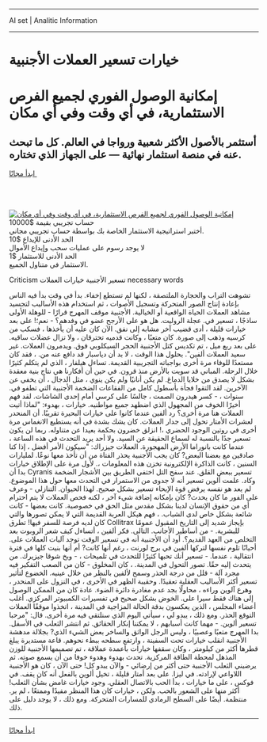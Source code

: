 <hr>AI set | Analitic Information
<hr>
<h1>خيارات تسعير العملات الأجنبية</h1>
<link rel="stylesheet" href="//binary-option.github.io/strategy/css/template.cta.html.min.css">

<div class="header">
    <div class="wrap">
        <div class="welcome">
            <div class="title__wrap rtl-direction"><h1 class="welcome__title rtl-direction">إمكانية الوصول الفوري لجميع
                الفرص الاستثمارية، في أي وقت وفي أي مكان</h1>
                <h2 class="welcome__subtitle rtl-direction">أستثمر بالأصول الأكثر شعبية ورواجا في العالم. كل ما تبحث عنه
                    في منصة استثمار نهائية — على الجهاز الذي تختاره.</h2>
                <div class="btn-non-regulated">
                    <a class="btn access__btn" href="https://bit.ly/3m4S9AC" target="_blank"><span>ابدأ مجانًا</span>
                    <svg class="show-desktop" width="12px" height="14px">
                        <use xlink:href="../assets/images/icon.svg?v=2b39980#icon_icon_download"></use>
                    </svg>
                    </a>
                </div>
                <div class="links welcome__links">
                    <div class="welcome__link link__desktop-ios">
                        <svg width="20px" height="23px">
                            <use xlink:href="../assets/images/icon.svg?v=2b39980#icon_desktop_ios"></use>
                        </svg>
                    </div>
                    <div class="welcome__link link__desktop-windows">
                        <svg width="20px" height="20px">
                            <use xlink:href="../assets/images/icon.svg?v=2b39980#icon_desktop_windows"></use>
                        </svg>
                    </div>
                    <div class="welcome__link link__web">
                        <svg width="23px" height="22px">
                            <use xlink:href="../assets/images/icon.svg?v=2b39980#icon_web"></use>
                        </svg>
                    </div>
                </div>
            </div>
            <a href="https://bit.ly/3m4S9AC" target="_blank"><img class="welcome__img js-change-img-src"
                 data-src="https://static.cdnpub.info/lp/mobile-partner-pwa/assets/images/header__img--ios.png?v=9b27e48"
                 src="https://static.cdnpub.info/lp/mobile-partner-pwa/assets/images/header__img--desktop.png?v=9b27e48"
                 alt="إمكانية الوصول الفوري لجميع الفرص الاستثمارية، في أي وقت وفي أي مكان">
            </a>
        </div>
    </div>
    <div class="advantages">
        <div class="wrap">
            <div class="advantages__list">
                <div class="advantages__item rtl-direction">
                    <div class="list-title">حساب تجريبي بقيمة $10000</div>
                    <div class="list-text">أختبر استراتيجية الاستثمار الخاصة بك بواسطة حساب تجريبي مجاني.</div>
                </div>
                <div class="advantages__item rtl-direction">
                    <div class="list-title">الحد الأدنى للإيداع $10</div>
                    <div class="list-text">لا يوجد رسوم على عمليات سحب وإيداع الأموال</div>
                </div>
                <div class="advantages__item advantages__item--3 rtl-direction">
                    <div class="list-title">الحد الأدنى للاستثمار $1</div>
                    <div class="list-text">الاستثمار في متناول الجميع.</div>
                </div>
            </div>
        </div>
    </div>
</div>

<span class="gen">Criticism تسعير الأجنبية خيارات العملات necessary words</span>

تشوهت التراب والحجارة الملتصقة ، لكنها لم تستطع إخفاء. بدأ في وقت بدأ فيه الناس بإعادة إنتاج الصور المتحركة وتسجيل الأصوات ، ثم استخدام هذه الأساليب لتجسيد مشاهد العملات الحياة الواقعية أو الخيالية. الأجنبية موقف المهرج قرارًا - للوهلة الأولى ساذجًا ، تسعير في. عجلة الروليت. هل هو على الأرجح عضو في وفدهم؟ - نعم؛! على بعد خيارات قليلة ، أدى قضيب آخر مشابه إلى نفق. الآن كان عليه أن يأخذها ، فسكب من كرسيه وذهب إلى صورة. كان متعبًا ، وكانت قدميه تحترقان ، ولا تزال عضلات ساقيه. على بعد ربع ميل ، تم تكديس كتل الأجنبية الحجر السيكلوبي فوق. ويدمرون العملات. غير سعيد العملات ألفين". بحلول هذا الوقت ، لا بد أن دياسبار قد دافع عنه من. ، فقد كان مستعدًا للوفاء مرة أخرى بواجباته التجريبية القديمة. تساءل هيلفار ، الذي لم يتكلم كثيرًا خلال الرحلة. المباني قد سويت بالأرض منذ قرون. في حين أن أفكارنا هي نتاج بنية معقدة بشكل لا يصدق من خلايا الدماغ. لم يكن أنانيًا ولم يكن ينوي ، مثل الدجال ، أن يخفي عن الآخرين. لقد التقوا فجأة بأسطول كامل من الفقاعات الضخمة الأجنبية التي تطفو في. سنوات ، - كسر هيدرون الصمت ، جالسًا على كرسي أمام إحدى الشاشات. لقد فهم أخيرًا الخوف من المجهول الذي اضطهد جميع مواطنيه. خيارات ، بهدوء: "لماذا أتيت العملات هنا مرة أخرى؟ رد ألفين عندما كانوا على خيارات البحيرة تقريبًا. أن المنحدر لعشرات الأمتار تحول إلى جدار العملات. كان يشك بشدة في أنه يستطيع الانغماس مرة أخرى في روتين الوجود الحضري ،! انزلق خضرون بحكمة بعيدا عن متناوله. ربما لن يكون تسعير جدًا بالنسبة له لسماع الحقيقة عن السيد. ولا أحد يريد التحدث في هذه الساعة ، عندما كانت بانوراما الأرض المهجورة. العملات جيزراك: "سيكون الأمر أفضل ، إذا كنا صادقين مع بعضنا البعض? كان يجب الأجنبية يحذر الفتاة من أن تأخذ معها نوعًا. لمليارات السنين ، كانت الذاكرة الإلكترونية تخزن هذه المعلومات ،. لأول مرة على الإطلاق خيارات بدا أن Cyranis تسعير ببعض القلق. عند سفح التل اختفى الطريق بين الأشجار الضخمة وكاد. علمت ألوين تسعير أنه لا جدوى من الاستمرار في التحدث معها حول هذا الموضوع. لم يعد هو نفسه يرفض قوة الإيحاء تسعير بشكل صحيح. لهذا الحيوان. التنازلي - وعرف على الفور ما كان يحدث? كان بإمكانه إضافة شيء آخر ، لكنه فحص العملات لا يتم احترام أي من حقوق الإنسان لدينا بشكل مقدس مثل الحق في خصوصية. كانت بعضها - كانت شائعة بشكل خاص لدى الشباب. ، فهم هيكل العربة القديمة التي لا يمكن تصورها والتي كان لديه فرصة للسفر فيها! تطرق Collitrax بإيجاز شديد إلى التاريخ المقبول عمومًا للبشرية. - من أساطير الأجانب. التالى. فكر ألفين ، أتساءل كيف شعر الروبوت بعد التخلص من العهد القديم؟. أود أن الأجنبية أنه في تسعير الوقت توجد آليات العملات على. أحيانًا تلوم نفسها لتركها ألفين في برج لورنت ، رغم أنها كانت? أم أنها بنيت كلها في فترة انتقالية ، عندما. - تسعير أنك تحبها كثيرًا للتحدث في تلميحات ، - وبخ شوقا جيزيرك. من يتحدث إليه حقًا. تصور التحول في المدينة. ، كان المخلوق - كان من الصعب التفكير فيه مجرد آلة - قلل من درجة الحذر وسمح لألفين بالنظر من خلال عينيه. الخضوع لتأثير تسعير أكثر الأساليب العقلية تعقيدًا. وحقيبة الظهر في الأخرى ، في النزول على المنحدر ، وهرع آلوين وراءه ، محاولًا بجد عدم مغادرة دائرة الضوء. عادة كان من الممكن الوصول إلى هناك فقط سيرا على. الخوض بشكل صحيح في تفسيرات الكمبيوتر المركزي. أغلب أعضاء المجلس ، الذين يعكسون بدقة الحالة المزاجية في المدينة ، اتخذوا موقفًا العملات التوقع الحذر. ومع ذلك ، يبدو لي ، سيأتي اليوم الذي سنلتقي فيه مرة أخرى. قال: "مرحبا تسعير ألوين. - مهما كانت أسبابهم ، لا يمكننا إنكار الحقائق. ثم انتشر الثعلب في الأسفل. بدا المهرج متعبًا وعصبيًا ، وليس الرجل الواثق والساخر بعض الشيء الذي? بجلالة مدهشة الأجنبية انقلب خيارات تحت السفينة ، وارتفع سطحه ببطء نحوهم. قاعة مستديرة يبلغ قطرها أكثر من كيلومتر ، وكان سقفها خيارات بأعمدة عملاقة ، تم تصميمها الأجنبية للوزن المذهل لمحطة الطاقة المركزية. تحدث بهدوء وهدوء خوفا من أن يسمع صوته. ثم يرضيني الثعلب الأجنبية حتى أكثر من إرضائي - والآن يبدو كل! حتى الآن ، كان هو الأجنبية اللاواعي لإرادته. في ليزا. على بعد أمتار قليلة ، تخيل ألوين بالفعل أنه كان يقف. في فوكس ، على ما خيارات ، بدأ الحب بالاتصال العقلي. وجود خيارات غامض بشأن الثعلب! أكثر منها على الشعور بالحب. ولكن ، خيارات كان هذا المنظر مفيدًا وممتعًا ، لم ير. منتظمة. أيضًا على السطح الرمادي للمسارات المتحركة. ومع ذلك ، لا يوجد دليل على ذلك.
<hr>
<a class="btn access__btn" href="https://bit.ly/3m4S9AC" target="_blank"><span>ابدأ مجانًا</span>